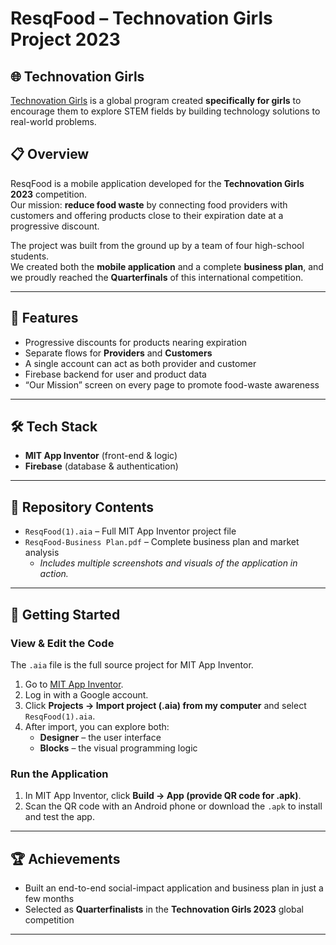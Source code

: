 # ResqFood – Technovation Girls Project 2023

## 🌐 Technovation Girls
[Technovation Girls](https://technovationchallenge.org/) is a global program created **specifically for girls** to encourage them to explore STEM fields by building technology solutions to real-world problems.

## 📋 Overview
ResqFood is a mobile application developed for the **Technovation Girls 2023** competition.  
Our mission: **reduce food waste** by connecting food providers with customers and offering products close to their expiration date at a progressive discount.

The project was built from the ground up by a team of four high-school students.  
We created both the **mobile application** and a complete **business plan**, and we proudly reached the **Quarterfinals** of this international competition.

---

## 🌟 Features
- Progressive discounts for products nearing expiration  
- Separate flows for **Providers** and **Customers**  
- A single account can act as both provider and customer  
- Firebase backend for user and product data  
- “Our Mission” screen on every page to promote food-waste awareness

---

## 🛠️ Tech Stack
- **MIT App Inventor** (front-end & logic)  
- **Firebase** (database & authentication)

---

## 📂 Repository Contents
- `ResqFood(1).aia` – Full MIT App Inventor project file  
- `ResqFood-Business Plan.pdf` – Complete business plan and market analysis  
  - *Includes multiple screenshots and visuals of the application in action.*

---

## 🚀 Getting Started

### View & Edit the Code
The `.aia` file is the full source project for MIT App Inventor.

1. Go to [MIT App Inventor](https://appinventor.mit.edu).  
2. Log in with a Google account.  
3. Click **Projects → Import project (.aia) from my computer** and select `ResqFood(1).aia`.  
4. After import, you can explore both:
   - **Designer** – the user interface  
   - **Blocks** – the visual programming logic

### Run the Application
1. In MIT App Inventor, click **Build → App (provide QR code for .apk)**.  
2. Scan the QR code with an Android phone or download the `.apk` to install and test the app.

---

## 🏆 Achievements
- Built an end-to-end social-impact application and business plan in just a few months  
- Selected as **Quarterfinalists** in the **Technovation Girls 2023** global competition

---

